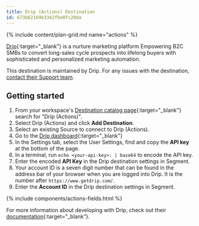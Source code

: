 ```yaml
---
title: Drip (Actions) Destination
id: 673b62169b3342fbe0fc28da
---
```


{% include content/plan-grid.md name="actions" %}

[Drip](https://www.getdrip.com){:target="_blank”} is a nurture marketing platform Empowering B2C SMBs to convert long-sales cycle prospects into lifelong buyers with sophisticated and personalized marketing automation.

This destination is maintained by Drip. For any issues with the destination, [contact their Support team](mailto:support@drip.com).

## Getting started

1. From your workspace's [Destination catalog page](https://app.segment.com/goto-my-workspace/destinations/catalog){:target="_blank”} search for "Drip (Actions)".
2. Select Drip (Actions) and click **Add Destination**.
3. Select an existing Source to connect to Drip (Actions).
4. Go to the [Drip dashboard](https://www.getdrip.com/dashboard){:target="_blank"}
5. In the Settings tab, select the User Settings, find and copy the **API key** at the bottom of the page.
6. In a terminal, run `echo <your-api-key>: | base64` to encode the API key.
7. Enter the encoded **API Key** in the Drip destination settings in Segment.
8. Your account ID is a seven digit number that can be found in the address bar of your browser when you are logged into Drip. It is the number after `https://www.getdrip.com/`.
9. Enter the **Account ID** in the Drip destination settings in Segment.

{% include components/actions-fields.html %}

For more information about developing with Drip, check out their [documentation](https://developer.drip.com/){:target="_blank”}.
